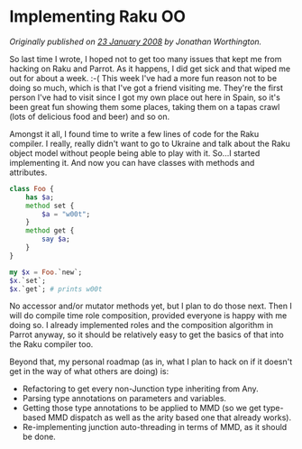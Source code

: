 # Implementing Raku OO
    
*Originally published on [23 January 2008](https://use-perl.github.io/user/JonathanWorthington/journal/35462/) by Jonathan Worthington.*

So last time I wrote, I hoped not to get too many issues that kept me from hacking on Raku and Parrot. As it happens, I did get sick and that wiped me out for about a week. :-( This week I've had a more fun reason not to be doing so much, which is that I've got a friend visiting me. They're the first person I've had to visit since I got my own place out here in Spain, so it's been great fun showing them some places, taking them on a tapas crawl (lots of delicious food and beer) and so on.

Amongst it all, I found time to write a few lines of code for the Raku compiler. I really, really didn't want to go to Ukraine and talk about the Raku object model without people being able to play with it. So...I started implementing it. And now you can have classes with methods and attributes.

```` raku
class Foo {
    has $a;
    method set {
        $a = "w00t";
    }
    method get {
        say $a;
    }
}

my $x = Foo.`new`;
$x.`set`;
$x.`get`; # prints w00t
````

No accessor and/or mutator methods yet, but I plan to do those next. Then I will do compile time role composition, provided everyone is happy with me doing so. I already implemented roles and the composition algorithm in Parrot anyway, so it should be relatively easy to get the basics of that into the Raku compiler too.

Beyond that, my personal roadmap (as in, what I plan to hack on if it doesn't get in the way of what others are doing) is:

- Refactoring to get every non-Junction type inheriting from Any.
- Parsing type annotations on parameters and variables.
- Getting those type annotations to be applied to MMD (so we get type-based MMD dispatch as well as the arity based one that already works).
- Re-implementing junction auto-threading in terms of MMD, as it should be done.

